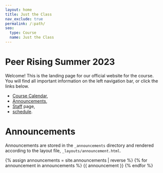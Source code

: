 ```yaml
---
layout: home
title: Just the Class
nav_exclude: true
permalink: /:path/
seo:
  type: Course
  name: Just the Class
---
```


# Peer Rising Summer 2023

Welcome! This is the landing page for our official website for the course. You will find all important information on the left navigation bar, or click the links below.

- [Course Calendar](calendar.md),
- [Announcements](announcements.md),
- [Staff](staff.md) page,
- [schedule](schedule.md).

# Announcements

Announcements are stored in the `_announcements` directory and rendered according to the layout file, `_layouts/announcement.html`.

{% assign announcements = site.announcements | reverse %}
{% for announcement in announcements %}
{{ announcement }}
{% endfor %}
